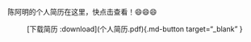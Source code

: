 陈阿明的个人简历在这里，快点击查看！:smile::smile::smile:

<center>[下载简历 :download](个人简历.pdf){.md-button target=“_blank” }</center>

